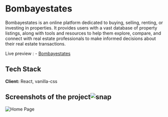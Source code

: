 
# Bombayestates


Bombayestates is an online platform dedicated to buying, selling, renting, or investing in properties. It provides users with a vast database of property listings, along with tools and resources to help them explore, compare, and connect with real estate professionals to make informed decisions about their real estate transactions.


Live preview : - [Bombayestates](https://bombayestates-bkta86j4k-devkartikbhardwaj.vercel.app/)


## Tech Stack

**Client:** React, vanilla-css



## Screenshots of the project![snap](https://github.com/DevKartikBhardwaj/bombayestates/assets/102840713/ba8168cc-382b-4bb1-85ae-c97a37214f00)

![Home Page](https://github.com/DevKartikBhardwaj/bombayestates/assets/102840713/07f0550e-c8df-4610-8c04-9ea0f886fe87)


